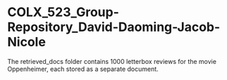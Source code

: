 # COLX_523_Group-Repository_David-Daoming-Jacob-Nicole
The retrieved_docs folder contains 1000 letterbox reviews for the movie Oppenheimer, each stored as a separate document.


